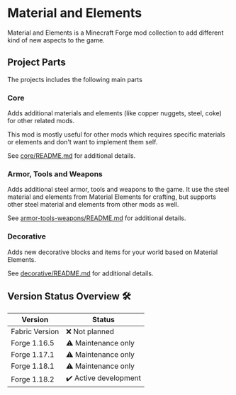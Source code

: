 # Material and Elements

Material and Elements is a Minecraft Forge mod collection to add different kind of new aspects to the game.

## Project Parts

The projects includes the following main parts

### Core

Adds additional materials and elements (like copper nuggets, steel, coke) for other related mods.

This mod is mostly useful for other mods which requires specific materials or elements and don't want to implement them self.

See [core/README.md](core/README.md) for additional details.

### Armor, Tools and Weapons

Adds additional steel armor, tools and weapons to the game.
It use the steel material and elements from Material Elements for crafting, but supports other steel material and elements from other mods as well.

See [armor-tools-weapons/README.md](armor-tools-weapons/README.md) for additional details.

### Decorative

Adds new decorative blocks and items for your world based on Material Elements.

See [decorative/README.md](decorative/README.md) for additional details.

## Version Status Overview 🛠️

| Version        | Status                |
| -------------- | --------------------- |
| Fabric Version | ❌ Not planned        |
| Forge 1.16.5   | ⚠️ Maintenance only   |
| Forge 1.17.1   | ⚠️ Maintenance only   |
| Forge 1.18.1   | ⚠️ Maintenance only   |
| Forge 1.18.2   | ✔️ Active development |
